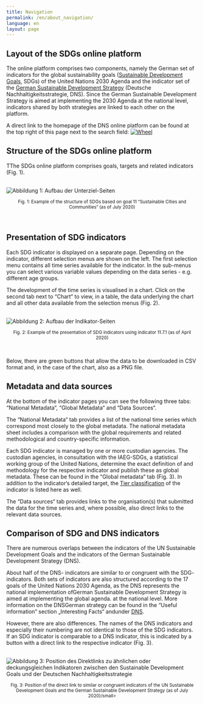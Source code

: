 ```yaml
---
title: Navigation
permalink: /en/about_navigation/
language: en
layout: page
---
```


## Layout of the SDGs online platform

The online platform comprises two components, namely the German set of indicators for the global sustainability goals ([Sustainable Development Goals](https://www.un.org/sustainabledevelopment/sustainable-development-goals/), SDGs) of the United Nations 2030 Agenda and the indicator set of the [German Sustainable Development Strategy](https://www.bundesregierung.de/breg-en/issues/sustainability/) (Deutsche Nachhaltigkeitsstrategie, DNS). Since the German Sustainable Development Strategy is aimed at implementing the 2030 Agenda at the national level, indicators shared by both strategies are linked to each other on the platform.

A direct link to the homepage of the DNS online platform can be found at the top right of this page next to the search field: [<img src="https://g205sdgs.github.io/sdg-indicators/assets/img/about/DNS Wheel.png" alt="Wheel">](https://sustainabledevelopment-deutschland.github.io)



## Structure of the SDGs online platform

TThe SDGs online platform comprises goals, targets and related indicators (Fig. 1).

<br>
<img src="https://g205SDGs.github.io/sdg-indicators/assets/img/about/en/target_page.PNG" alt="Abbildung 1: Aufbau der Unterziel-Seiten" class="responsiveImg">

<p style="text-align:center">
<small> Fig. 1: Example of the structure of SDGs based on goal 11 “Sustainable Cities and Communities“ (as of July 2020)</small>
</p>
<br>

## Presentation of SDG indicators

Each SDG indicator is displayed on a separate page. Depending on the indicator, different selection menus are shown on the left. The first selection menu contains all time series available for the indicator. In the sub-menus you can select various variable values depending on the data series - e.g. different age groups.

The development of the time series is visualised in a chart. Click on the second tab next to “Chart“ to view, in a table, the data underlying the chart and all other data available from the selection menus (Fig. 2).

<br>
<img src="https://g205SDGs.github.io/sdg-indicators/assets/img/about/en/indicator_page.PNG" alt="Abbildung 2: Aufbau der Indikator-Seiten" class="responsiveImg">

<p style="text-align:center">
<small> Fig. 2: Example of the presentation of SDG indicators using indicator 11.7.1 (as of April 2020)</small>
</p>
<br>

Below, there are green buttons that allow the data to be downloaded in CSV format and, in the case of the chart, also as a PNG file.

## Metadata and data sources

At the bottom of the indicator pages you can see the following three tabs: “National Metadata“, “Global Metadata“ and “Data Sources“.

The “National Metadata“ tab provides a list of the national time series which correspond most closely to the global metadata. The national metadata sheet includes a comparison with the global requirements and related methodological and country-specific information.

Each SDG indicator is managed by one or more custodian agencies. The custodian agencies, in consultation with the IAEG-SDGs, a statistical working group of the United Nations, determine the exact definition of and methodology for the respective indicator and publish these as global metadata. These can be found in the “Global metadata“ tab (Fig. 3). In addition to the indicator‘s detailed target, the [Tier classification](https://unstats.un.org/sdgs/iaeg-sdgs/tier-classification/) of the indicator is listed here as well.

The “Data sources“ tab provides links to the organisation(s) that submitted the data for the time series and, where possible, also direct links to the relevant data sources.

## Comparison of SDG and DNS indicators

There are numerous overlaps between the indicators of the UN Sustainable Development Goals and the indicators of the German Sustainable Development Strategy (DNS).

About half of the DNS- indicators are similar to or congruent with the SDG- indicators. Both sets of indicators are also structured according to the 17 goals of the United Nations 2030 Agenda, as the DNS represents the national implementation ofGerman Sustainable Development Strategy is aimed at implementing the global agenda. at the national level. More information on the DNSGerman strategy can be found in the “Useful information“ section „Interesting Facts“ andunder [DNS](https://sustainabledevelopment-germany.github.io/en/sdg-indicators/facts_dns/).

However, there are also differences. The names of the DNS indicators and especially their numbering are not identical to those of the SDG indicators. If an SDG indicator is comparable to a DNS indicator, this is indicated by a button with a direct link to the respective indicator (Fig. 3).

<br>
<img src="https://g205SDGs.github.io/sdg-indicators/assets/img/about/en/navigation_dns.PNG" alt="Abbildung 3: Position des Direktlinks zu ähnlichen oder deckungsgleichen Indikatoren zwischen den Sustainable Development Goals und der Deutschen Nachhaltigkeitsstrategie" class="responsiveImg">

<p style="text-align:center">
<small> Fig. 3: Position of the direct link to similar or congruent indicators of the UN Sustainable Development Goals and the German Sustainable Development Strategy (as of July 2020)/small>
</p>
<br>
